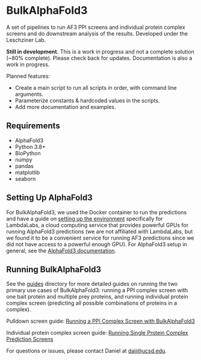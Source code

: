 # BulkAlphaFold3

A set of pipelines to run AF3 PPI screens and individual protein complex screens and do downstream analysis of the results. Developed under the Leschziner Lab.

**Still in development.** This is a work in progress and not a complete solution (~80% complete). Please check back for updates. Documentation is also a work in progress.

Planned features:
- Create a main script to run all scripts in order, with command line arguments.
- Parameterize constants & hardcoded values in the scripts.
- Add more documentation and examples.

## Requirements
- AlphaFold3
- Python 3.8+
- BioPython
- numpy
- pandas
- matplotlib
- seaborn

## Setting Up AlphaFold3 

For BulkAlphaFold3, we used the Docker container to run the predictions and have a guide on [setting up the environment](guides/setting_up_environment.md) specifically for LambdaLabs, a cloud computing service that provides powerful GPUs for running AlphaFold3 predictions (we are not affiliated with LambdaLabs, but we found it to be a convenient service for running AF3 predictions since we did not have access to a powerful enough GPU). For AlphaFold3 setup in general, see the [AlphaFold3 documentation](https://github.com/google-deepmind/alphafold3). 

## Running BulkAlphaFold3

See the [guides](guides/) directory for more detailed guides on running the two primary use cases of BulkAlphaFold3: running a PPI complex screen with one bait protein and multiple prey proteins, and running individual protein complex screen (predicting all possible combinations of proteins in a complex).

Pulldown screen guide: [Running a PPI Complex Screen with BulkAlphaFold3](guides/running_pulldown_screens.md)

Individual protein complex screen guide: [Running Single Protein Complex Prediction Screens](guides/running_complex_screens.md)

For questions or issues, please contact Daniel at daji@ucsd.edu.
